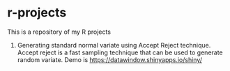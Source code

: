 # r-projects
This is a repository of my R projects

1) Generating standard normal variate using Accept Reject technique. Accept reject is a fast sampling technique that can be used to generate random variate. Demo is https://datawindow.shinyapps.io/shiny/

